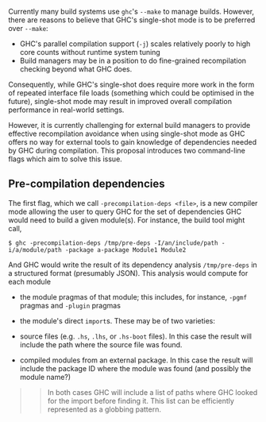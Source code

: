 
Currently many build systems use `ghc`'s `--make` to manage builds.  However, there are reasons to believe that GHC's single-shot mode is to be preferred over `--make`:


- GHC's parallel compilation support (`-j`) scales relatively poorly to high core counts without runtime system tuning
- Build managers may be in a position to do fine-grained recompilation checking beyond what GHC does.


Consequently, while GHC's single-shot does require more work in the form of repeated interface file loads (something which could be optimised in the future), single-shot mode may result in improved overall compilation performance in real-world settings.



However, it is currently challenging for external build managers to provide effective recompilation avoidance when using single-shot mode as GHC offers no way for external tools to gain knowledge of dependencies needed by GHC during compilation. This proposal introduces two command-line flags which aim to solve this issue.


## Pre-compilation dependencies



The first flag, which we call `-precompilation-deps <file>`, is a new compiler mode allowing the user to query GHC for the set of dependencies GHC would need to build a given module(s). For instance, the build tool might call,


```wiki
$ ghc -precompilation-deps /tmp/pre-deps -I/an/include/path -i/a/module/path -package a-package Module1 Module2 
```


And GHC would write the result of its dependency analysis `/tmp/pre-deps` in a structured format (presumably JSON). This analysis would compute for each module


- the module pragmas of that module; this includes, for instance, `-pgmf` pragmas and `-plugin` pragmas
- the module's direct `import`s. These may be of two varieties:

- source files (e.g. `.hs`, `.lhs`, or `.hs-boot` files). In this case the result will include the path where the source file was found.
- compiled modules from an external package. In this case the result will include the package ID where the module was found (and possibly the module name?)

>
> >
> >
> > In both cases GHC will include a list of paths where GHC looked for the import before finding it. This list can be efficiently represented as a globbing pattern.
> >
> >
>


   


